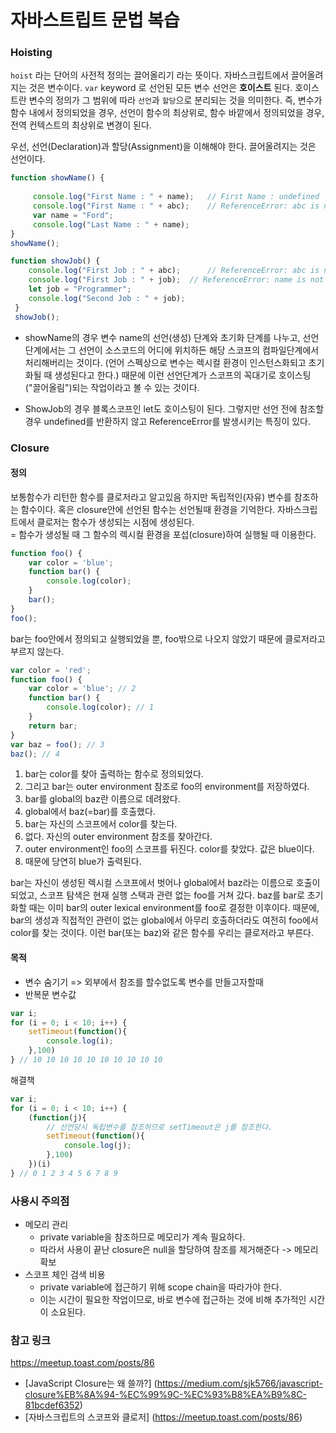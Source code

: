 # 자바스트립트 문법 복습

### Hoisting
`hoist` 라는 단어의 사전적 정의는 끌어올리기 라는 뜻이다. 자바스크립트에서 끌어올려지는 것은 변수이다. `var` keyword 로 선언된 모든 변수 선언은 **호이스트** 된다. 호이스트란 변수의 정의가 그 범위에 따라 `선언`과 `할당`으로 분리되는 것을 의미한다. 즉, 변수가 함수 내에서 정의되었을 경우, 선언이 함수의 최상위로, 함수 바깥에서 정의되었을 경우, 전역 컨텍스트의 최상위로 변경이 된다.

우선, 선언(Declaration)과 할당(Assignment)을 이해해야 한다. 끌어올려지는 것은 선언이다.
```javascript
function showName() {
     
     console.log("First Name : " + name);	// First Name : undefined
     console.log("First Name : " + abc);	// ReferenceError: abc is not defined
     var name = "Ford";
     console.log("Last Name : " + name);
}
showName();

function showJob() {
	console.log("First Job : " + abc);		// ReferenceError: abc is not defined
	console.log("First Job : " + job);	// ReferenceError: name is not defined
	let job = "Programmer";
    console.log("Second Job : " + job);
 }
 showJob();

```
- showName의 경우 변수 name의 선언(생성) 단계와 초기화 단계를 나누고, 선언 단계에서는 그 선언이 소스코드의 어디에 위치하든 해당 스코프의 컴파일단계에서 처리해버리는 것이다. (언어 스펙상으로 변수는 렉시컬 환경이 인스턴스화되고 초기화될 때 생성된다고 한다.) 때문에 이런 선언단계가 스코프의 꼭대기로 호이스팅("끌어올림")되는 작업이라고 볼 수 있는 것이다.

- ShowJob의 경우 블록스코프인 let도 호이스팅이 된다. 그렇지만 선언 전에 참조할 경우 undefined를 반환하지 않고 ReferenceError를 발생시키는 특징이 있다.

### Closure
#### 정의
보통함수가 리턴한 함수를 클로저라고 알고있음 하지만
독립적인(자유) 변수를 참조하는 함수이다. 혹은 closure안에 선언된 함수는 선언될때 환경을 기억한다.
자바스크립트에서 클로저는 함수가 생성되는 시점에 생성된다.  
= 함수가 생성될 때 그 함수의 렉시컬 환경을 포섭(closure)하여 실행될 때 이용한다.


```javascript
function foo() {
    var color = 'blue';
    function bar() {
        console.log(color);
    }
    bar();
}
foo();

```
bar는 foo안에서 정의되고 실행되었을 뿐, foo밖으로 나오지 않았기 때문에 클로저라고 부르지 않는다.

```javascript
var color = 'red';
function foo() {
    var color = 'blue'; // 2
    function bar() {
        console.log(color); // 1
    }
    return bar;
}
var baz = foo(); // 3
baz(); // 4
```
1. bar는 color를 찾아 출력하는 함수로 정의되었다.
2. 그리고 bar는 outer environment 참조로 foo의 environment를 저장하였다.
3. bar를 global의 baz란 이름으로 데려왔다.
4. global에서 baz(=bar)를 호출했다.
5. bar는 자신의 스코프에서 color를 찾는다.
6. 없다. 자신의 outer environment 참조를 찾아간다.
7. outer environment인 foo의 스코프를 뒤진다. color를 찾았다. 값은 blue이다.
8. 때문에 당연히 blue가 출력된다.

bar는 자신이 생성된 렉시컬 스코프에서 벗어나 global에서 baz라는 이름으로 호출이 되었고, 스코프 탐색은 현재 실행 스택과 관련 없는 foo를 거쳐 갔다. baz를 bar로 초기화할 때는 이미 bar의 outer lexical environment를 foo로 결정한 이후이다. 때문에, bar의 생성과 직접적인 관련이 없는 global에서 아무리 호출하더라도 여전히 foo에서 color를 찾는 것이다. 이런 bar(또는 baz)와 같은 함수를 우리는 클로저라고 부른다.

#### 목적
- 변수 숨기기 => 외부에서 참조를 할수없도록 변수를 만들고자할때
- 반복문 변수값 
```javascript
var i;
for (i = 0; i < 10; i++) {
    setTimeout(function(){
        console.log(i);
    },100)
} // 10 10 10 10 10 10 10 10 10 10
```
해결책
```javascript
var i;
for (i = 0; i < 10; i++) {
    (function(j){
        // 선언당시 독립변수를 참조하므로 setTimeout은 j를 참조한다.
        setTimeout(function(){
            console.log(j);
        },100)
    })(i)
} // 0 1 2 3 4 5 6 7 8 9
```

### 사용시 주의점
- 메모리 관리
  - private variable을 참조하므로 메모리가 계속 필요하다.
  - 따라서 사용이 끝난 closure은 null을 할당하여 참조를 제거해준다 -> 메모리 확보
- 스코프 체인 검색 비용
  - private variable에 접근하기 위해 scope chain을 따라가야 한다.
  - 이는 시간이 필요한 작업이므로, 바로 변수에 접근하는 것에 비해 추가적인 시간이 소요된다.

### 참고 링크
https://meetup.toast.com/posts/86
- [JavaScript Closure는 왜 쓸까?]
(https://medium.com/sjk5766/javascript-closure%EB%8A%94-%EC%99%9C-%EC%93%B8%EA%B9%8C-81bcdef6352)
- [자바스크립트의 스코프와 클로저]
(https://meetup.toast.com/posts/86)




